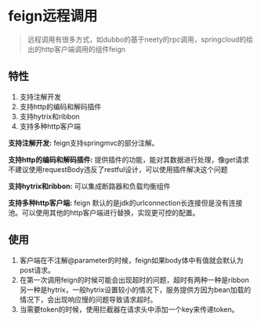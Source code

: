 # feign远程调用
> 远程调用有很多方式，如dubbo的基于neety的rpc调用，springcloud的给出的http客户端调用的组件feign


## 特性

1. 支持注解开发
2. 支持http的编码和解码插件
3. 支持hytrix和ribbon
4. 支持多种http客户端


**支持注解开发:** feign支持springmvc的部分注解。

**支持http的编码和解码插件:** 提供插件的功能，能对其数据进行处理，像get请求不建议使用requestBody违反了restful设计，可以使用插件解决这个问题

**支持hytrix和ribbon:** 可以集成断路器和负载均衡组件

**支持多种http客户端:** feign 默认的是jdk的urlconnection长连接但是没有连接池。可以使用其他的http客户端进行替换，实现更可控的配置。



## 使用

1. 客户端在不注解@parameter的时候，feign如果body体中有值就会默认为post请求。
2. 在第一次调用feign的时候可能会出现超时的问题，超时有两种一种是ribbon另一种是hytrix，一般hytrix设置较小的情况下，服务提供方因为bean加载的情况下，会出现响应慢的问题导致请求超时。
3. 当需要token的时候，使用拦截器在请求头中添加一个key来传递token。









